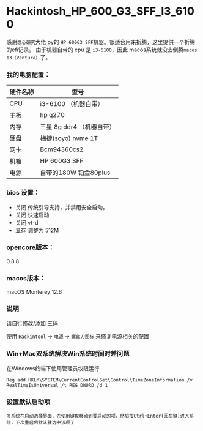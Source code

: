 # Hackintosh_HP_600_G3_SFF_I3_6100
感谢`悉心研究`大佬 py的 `HP 600G3 SFF`机器。很适合用来折腾，这里提供一个折腾的efi记录。
由于机器自带的 cpu 是 `i3-6100`，因此 macos系统就没去倒腾`macos 13（Ventura）`了。

### 我的电脑配置：

| 硬件名称 | 型号                |
|------|-------------------|
| CPU  | i3-6100  （机器自带）   |
| 主板   | hp q270           |
| 内存   | 三星 8g ddr4 （机器自带） |
| 硬盘   | 梅捷(soyo) nvme 1T  |
| 网卡   | Bcm94360cs2       |
| 机箱   | HP 600G3 SFF      |
| 电源   | 自带的180W 铂金80plus  |

### bios 设置：
+ 关闭 传统引导支持，并禁用安全启动。
+ 关闭 快速启动
+ 关闭 vt-d
+ 显存 调整为 512M

### opencore版本：
0.8.8

### macos版本：
macOS Monterey
12.6

### 说明
请自行修改/添加 三码

使用 `Hackintool` -> `电源` -> `螺丝刀图标` 来修复电源相关的配置

### Win+Mac双系统解决Win系统时间时差问题

在Windows终端下使用管理员权限运行 
```
Reg add HKLM\SYSTEM\CurrentControlSet\Control\TimeZoneInformation /v RealTimeIsUniversal /t REG_DWORD /d 1
```

### 设置默认启动项

    多系统在启动选择界面，先使用键盘移动到要启动的项，然后按Ctrl+Enter(回车键)进入系统，下次重启后默认就选中该项了



